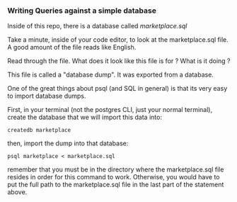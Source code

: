 ### Writing Queries against a simple database

Inside of this repo, there is a database called *marketplace.sql*

Take a minute, inside of your code editor, to look at the marketplace.sql file.  A good amount of the file reads like English.

Read through the file. What does it look like this file is for ? What is it doing ?

This file is called a "database dump". It was exported from a database.

One of the great things about psql (and SQL in general) is that its very easy to import database dumps.

First, in your terminal (not the postgres CLI, just your normal terminal), create the database that we will import this data into:

```
createdb marketplace

```

then, import the dump into that database:


```
psql marketplace < marketplace.sql

```
remember that you must be in the directory where the marketplace.sql file resides in order for this command to work.  Otherwise, you would have to put the full path to the marketplace.sql file in the last part of the statement above. 
